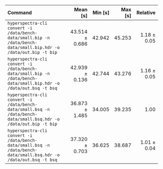 | Command | Mean [s] | Min [s] | Max [s] | Relative |
|:---|---:|---:|---:|---:|
| `hyperspectra-cli convert -i /data/bench-data/small.bip -n /data/bench-data/small.bip.hdr -o /data/out.bip -t bip` | 43.514 ± 0.686 | 42.942 | 45.253 | 1.18 ± 0.05 |
| `hyperspectra-cli convert -i /data/bench-data/small.bip -n /data/bench-data/small.bip.hdr -o /data/out.bsq -t bsq` | 42.939 ± 0.136 | 42.744 | 43.276 | 1.16 ± 0.05 |
| `hyperspectra-cli convert -i /data/bench-data/small.bsq -n /data/bench-data/small.bsq.hdr -o /data/out.bip -t bip` | 36.873 ± 1.485 | 34.005 | 39.235 | 1.00 |
| `hyperspectra-cli convert -i /data/bench-data/small.bsq -n /data/bench-data/small.bsq.hdr -o /data/out.bsq -t bsq` | 37.320 ± 0.703 | 36.625 | 38.687 | 1.01 ± 0.04 |
